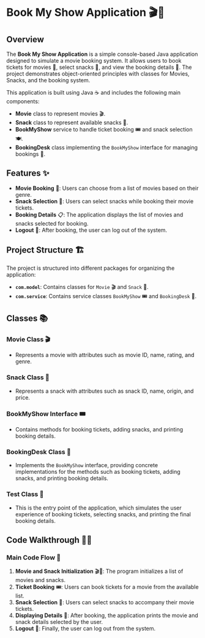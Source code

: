# Book My Show Application 🎬🍿

## Overview

The **Book My Show Application** is a simple console-based Java application designed to simulate a movie booking system. It allows users to book tickets for movies 🎥, select snacks 🍔, and view the booking details 📜. The project demonstrates object-oriented principles with classes for Movies, Snacks, and the booking system.

This application is built using Java ☕ and includes the following main components:
- **Movie** class to represent movies 🎬.
- **Snack** class to represent available snacks 🍕.
- **BookMyShow** service to handle ticket booking 🎟️ and snack selection 🍽️.
- **BookingDesk** class implementing the `BookMyShow` interface for managing bookings 📅.

## Features ✨

- **Movie Booking** 🎥: Users can choose from a list of movies based on their genre.
- **Snack Selection** 🍟: Users can select snacks while booking their movie tickets.
- **Booking Details** 📋: The application displays the list of movies and snacks selected for booking.
- **Logout** 🚪: After booking, the user can log out of the system.

## Project Structure 🏗️

The project is structured into different packages for organizing the application:

- **`com.model`**: Contains classes for `Movie` 🎬 and `Snack` 🍔.
- **`com.service`**: Contains service classes `BookMyShow` 🎟️ and `BookingDesk` 💼.

## Classes 📚

### Movie Class 🎬
- Represents a movie with attributes such as movie ID, name, rating, and genre.

### Snack Class 🍕
- Represents a snack with attributes such as snack ID, name, origin, and price.

### BookMyShow Interface 🎟️
- Contains methods for booking tickets, adding snacks, and printing booking details.

### BookingDesk Class 💼
- Implements the `BookMyShow` interface, providing concrete implementations for the methods such as booking tickets, adding snacks, and printing booking details.

### Test Class 🧪
- This is the entry point of the application, which simulates the user experience of booking tickets, selecting snacks, and printing the final booking details.

## Code Walkthrough 🚶‍♂️

### Main Code Flow 🔄
1. **Movie and Snack Initialization** 🎬🍟: The program initializes a list of movies and snacks.
2. **Ticket Booking** 🎟️: Users can book tickets for a movie from the available list.
3. **Snack Selection** 🍔: Users can select snacks to accompany their movie tickets.
4. **Displaying Details** 📜: After booking, the application prints the movie and snack details selected by the user.
5. **Logout** 🚪: Finally, the user can log out from the system.
